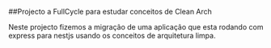 ##Projecto a FullCycle para estudar conceitos de Clean Arch

Neste projecto fizemos a migração de uma aplicação que esta rodando com express para nestjs usando os conceitos de arquitetura limpa.